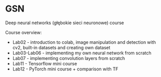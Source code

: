 # GSN
Deep neural networks (głębokie sieci neuronowe) course

Course overview:
- Lab02 - introduction to colab, image manipulation and detection with cv2, built-in datasets and creating own dataset
- Lab03-Lab06 - implementing my own neural network from scratch
- Lab07 - implementing convolution layers from scratch
- Lab11 - Tensorflow mini course
- Lab12 - PyTorch mini course + comparison with TF
